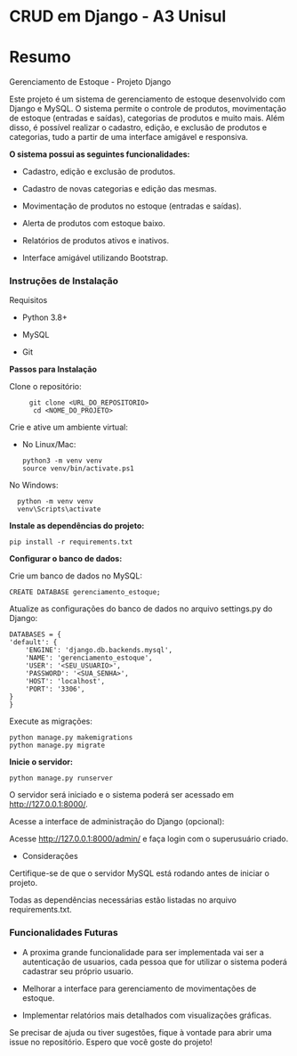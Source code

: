 # CRUD em Django - A3 Unisul
# Resumo
Gerenciamento de Estoque - Projeto Django

Este projeto é um sistema de gerenciamento de estoque desenvolvido com Django e MySQL. O sistema permite o controle de produtos, movimentação de estoque (entradas e saídas), categorias de produtos e muito mais. Além disso, é possível realizar o cadastro, edição, e exclusão de produtos e categorias, tudo a partir de uma interface amigável e responsiva.

**O sistema possui as seguintes funcionalidades:**

  - Cadastro, edição e exclusão de produtos.

  - Cadastro de novas categorias e edição das mesmas.

  - Movimentação de produtos no estoque (entradas e saídas).

  - Alerta de produtos com estoque baixo.

  - Relatórios de produtos ativos e inativos.

  - Interface amigável utilizando Bootstrap.

### Instruções de Instalação

Requisitos

  - Python 3.8+

  - MySQL

  - Git

**Passos para Instalação**

  Clone o repositório:

         git clone <URL_DO_REPOSITORIO>
          cd <NOME_DO_PROJETO>

Crie e ative um ambiente virtual:

  - No Linux/Mac:

        python3 -m venv venv
        source venv/bin/activate.ps1

No Windows:

      python -m venv venv
      venv\Scripts\activate

**Instale as dependências do projeto:**

    pip install -r requirements.txt

**Configurar o banco de dados:**

Crie um banco de dados no MySQL:

    CREATE DATABASE gerenciamento_estoque;

Atualize as configurações do banco de dados no arquivo settings.py do Django:

    DATABASES = {
    'default': {
        'ENGINE': 'django.db.backends.mysql',
        'NAME': 'gerenciamento_estoque',
        'USER': '<SEU_USUARIO>',
        'PASSWORD': '<SUA_SENHA>',
        'HOST': 'localhost',
        'PORT': '3306',
    }
    }

Execute as migrações:

    python manage.py makemigrations
    python manage.py migrate

**Inicie o servidor:**

    python manage.py runserver

O servidor será iniciado e o sistema poderá ser acessado em http://127.0.0.1:8000/.

Acesse a interface de administração do Django (opcional):

Acesse http://127.0.0.1:8000/admin/ e faça login com o superusuário criado.

  - Considerações

Certifique-se de que o servidor MySQL está rodando antes de iniciar o projeto.

Todas as dependências necessárias estão listadas no arquivo requirements.txt.

  ### Funcionalidades Futuras

- A proxima grande funcionalidade para ser implementada vai ser a autenticação de usuarios, cada pessoa que for utilizar o sistema poderá cadastrar seu próprio usuario.

- Melhorar a interface para gerenciamento de movimentações de estoque.

- Implementar relatórios mais detalhados com visualizações gráficas.

Se precisar de ajuda ou tiver sugestões, fique à vontade para abrir uma issue no repositório. Espero que você goste do projeto!

